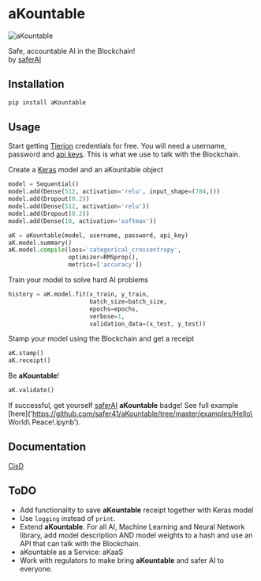 # aKountable
![aKountable](https://img.shields.io/badge/aKountable-True-brightgreen.svg)  

Safe, accountable AI in the Blockchain!  
by [saferAI](www.saferai.com)

## Installation
```bash
pip install aKountable
```

## Usage
Start getting [Tierion](https://tierion.com) credentials for free. You will need a username, password and [api keys](https://tierion.com/docs/dataapi). This is what we use to talk with the Blockchain.

Create a [Keras](https://keras.io) model and an aKountable object
```python
model = Sequential()
model.add(Dense(512, activation='relu', input_shape=(784,)))
model.add(Dropout(0.2))
model.add(Dense(512, activation='relu'))
model.add(Dropout(0.2))
model.add(Dense(10, activation='softmax'))

aK = aKountable(model, username, password, api_key)
aK.model.summary()
aK.model.compile(loss='categorical_crossentropy',
                 optimizer=RMSprop(),
                 metrics=['accuracy'])
```

Train your model to solve hard AI problems

```python
history = aK.model.fit(x_train, y_train,
                       batch_size=batch_size,
                       epochs=epochs,
                       verbose=1,
                       validation_data=(x_test, y_test))
```

Stamp your model using the Blockchain and get a receipt
```python
aK.stamp()
aK.receipt()
```

Be **aKountable**!
```python
aK.validate()
```

If successful, get yourself [saferAI](www.saferai.com) **aKountable** badge! See full example [here]('https://github.com/safer41/aKountable/tree/master/examples/Hello\ World\ Peace!.ipynb').

## Documentation
[CisD]('https://github.com/safer41/aKountable/tree/master/aKountable/aKountable.py')

## ToDO
* Add functionality to save **aKountable** receipt together with Keras model
* Use `logging` instead of `print`.
* Extend **aKountable**. For all AI, Machine Learning and Neural Network library, add model description AND model weights to a hash and use an API that can talk with the Blockchain.
* aKountable as a Service: aKaaS
* Work with regulators to make bring **aKountable** and safer AI to everyone.
